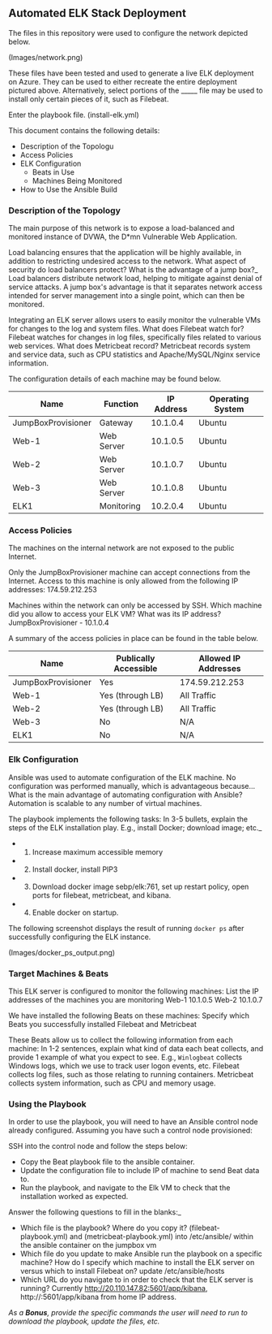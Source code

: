 ## Automated ELK Stack Deployment

The files in this repository were used to configure the network depicted below.

(Images/network.png)

These files have been tested and used to generate a live ELK deployment on Azure. They can be used to either recreate the entire deployment pictured above. Alternatively, select portions of the _____ file may be used to install only certain pieces of it, such as Filebeat.

  Enter the playbook file.
(install-elk.yml)

This document contains the following details:
- Description of the Topologu
- Access Policies
- ELK Configuration
  - Beats in Use
  - Machines Being Monitored
- How to Use the Ansible Build


### Description of the Topology

The main purpose of this network is to expose a load-balanced and monitored instance of DVWA, the D*mn Vulnerable Web Application.

Load balancing ensures that the application will be highly available, in addition to restricting undesired access to the network.
What aspect of security do load balancers protect? What is the advantage of a jump box?_
	Load balancers distribute network load, helping to mitigate against denial of service attacks.
	A jump box's advantage is that it separates network access intended for server management into a single point, which can then be monitored.

Integrating an ELK server allows users to easily monitor the vulnerable VMs for changes to the log and system files.
	What does Filebeat watch for?
		Filebeat watches for changes in log files, specifically files related to various web services.
	What does Metricbeat record?
		Metricbeat records system and service data, such as CPU statistics and Apache/MySQL/Nginx service information.

The configuration details of each machine may be found below.

| Name               | Function      | IP Address    | Operating System |
|--------------------|---------------|---------------|------------------|
| JumpBoxProvisioner | Gateway       | 10.1.0.4      | Ubuntu           |
| Web-1              | Web Server    | 10.1.0.5      | Ubuntu           |
| Web-2              | Web Server    | 10.1.0.7      | Ubuntu           |
| Web-3              | Web Server    | 10.1.0.8      | Ubuntu           |
| ELK1               | Monitoring    | 10.2.0.4      | Ubuntu           |

### Access Policies

The machines on the internal network are not exposed to the public Internet. 

Only the JumpBoxProvisioner machine can accept connections from the Internet. Access to this machine is only allowed from the following IP addresses:
	174.59.212.253
	
Machines within the network can only be accessed by SSH.
	Which machine did you allow to access your ELK VM? What was its IP address?
		JumpBoxProvisioner - 10.1.0.4

A summary of the access policies in place can be found in the table below.

| Name               | Publically Accessible | Allowed IP Addresses |
|--------------------|-----------------------|----------------------|
| JumpBoxProvisioner | Yes                   | 174.59.212.253       |
| Web-1              | Yes (through LB)      | All Traffic          |
| Web-2              | Yes (through LB)      | All Traffic          |
| Web-3              | No                    | N/A                  |
| ELK1               | No                    | N/A                  |

### Elk Configuration

Ansible was used to automate configuration of the ELK machine. No configuration was performed manually, which is advantageous because...
What is the main advantage of automating configuration with Ansible?
	Automation is scalable to any number of virtual machines.

The playbook implements the following tasks:
In 3-5 bullets, explain the steps of the ELK installation play. E.g., install Docker; download image; etc._
- 1) Increase maximum accessible memory
- 2) Install docker, install PIP3
- 3) Download docker image sebp/elk:761, set up restart policy, open ports for filebeat, metricbeat, and kibana.
- 4) Enable docker on startup.

The following screenshot displays the result of running `docker ps` after successfully configuring the ELK instance.

(Images/docker_ps_output.png)

### Target Machines & Beats
This ELK server is configured to monitor the following machines:
	List the IP addresses of the machines you are monitoring
		Web-1 10.1.0.5
		Web-2 10.1.0.7

We have installed the following Beats on these machines:
	Specify which Beats you successfully installed
		Filebeat and Metricbeat

These Beats allow us to collect the following information from each machine:
	In 1-2 sentences, explain what kind of data each beat collects, and provide 1 example of what you expect to see. E.g., `Winlogbeat` collects Windows logs, which we use to track user logon events, etc.
		Filebeat collects log files, such as those relating to running containers. Metricbeat collects system information, such as CPU and memory usage.

### Using the Playbook
In order to use the playbook, you will need to have an Ansible control node already configured. Assuming you have such a control node provisioned: 

SSH into the control node and follow the steps below:
- Copy the Beat playbook file to the ansible container.
- Update the configuration file to include IP of machine to send Beat data to.
- Run the playbook, and navigate to the Elk VM to check that the installation worked as expected.

Answer the following questions to fill in the blanks:_
- Which file is the playbook? Where do you copy it?
	(filebeat-playbook.yml) and (metricbeat-playbook.yml) into /etc/ansible/ within the ansible container on the jumpbox vm
- Which file do you update to make Ansible run the playbook on a specific machine? How do I specify which machine to install the ELK server on versus which to install Filebeat on?
	update /etc/ansible/hosts
- Which URL do you navigate to in order to check that the ELK server is running? 
	Currently http://20.110.147.82:5601/app/kibana, http://<elk vm public IP>:5601/app/kibana from home IP address.
	
_As a **Bonus**, provide the specific commands the user will need to run to download the playbook, update the files, etc._